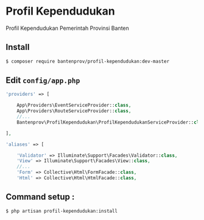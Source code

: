 # Profil Kependudukan
Profil Kependudukan Pemerintah Provinsi Banten


## Install

```bash
$ composer require bantenprov/profil-kependudukan:dev-master
```

## Edit `config/app.php`

```php
'providers' => [

    App\Providers\EventServiceProvider::class,
    App\Providers\RouteServiceProvider::class,
    //...
    Bantenprov\ProfilKependudukan\ProfilKependudukanServiceProvider::class,

],

'aliases' => [

    'Validator' => Illuminate\Support\Facades\Validator::class,
    'View' => Illuminate\Support\Facades\View::class,
    //...
    'Form' => Collective\Html\FormFacade::class,
    'Html' => Collective\Html\HtmlFacade::class,
```

## Command setup :

```bash
$ php artisan profil-kependudukan:install
```